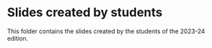 # Slides created by students

This folder contains the slides created by the students of the 2023-24 edition. 